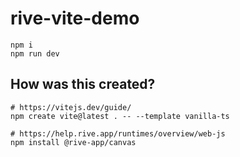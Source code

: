 # rive-vite-demo

```
npm i
npm run dev
```

## How was this created?

```
# https://vitejs.dev/guide/
npm create vite@latest . -- --template vanilla-ts

# https://help.rive.app/runtimes/overview/web-js
npm install @rive-app/canvas
```
